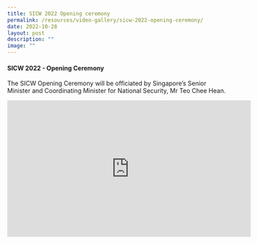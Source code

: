 ```yaml
---
title: SICW 2022 Opening ceremony
permalink: /resources/video-gallery/sicw-2022-opening-ceremony/
date: 2022-10-28
layout: post
description: ""
image: ""
---
```

#### **SICW 2022 - Opening Ceremony**

The SICW Opening Ceremony will be officiated by Singapore’s Senior Minister and Coordinating Minister for National Security, Mr Teo Chee Hean.

<iframe allowfullscreen="" allow="accelerometer; autoplay; clipboard-write; encrypted-media; gyroscope; picture-in-picture; web-share" frameborder="0" title="YouTube video player" src="https://www.youtube.com/embed/K582VHwAcI8" height="315" width="560"></iframe>
